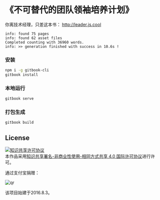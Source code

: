 # 《不可替代的团队领袖培养计划》

你离技术经理，只差这本书： <http://leader.js.cool>

```
info: found 75 pages
info: found 62 asset files
Completed counting with 36960 words.
info: >> generation finished with success in 10.6s !
```

### 安装

```bash
npm i -g gitbook-cli
gitbook install
```

### 本地运行

```bash
gitbook serve
```

### 打包生成

```bash
gitbook build
```

## License

<a rel="license" href="http://creativecommons.org/licenses/by-nc-sa/4.0/"><img alt="知识共享许可协议" style="border-width:0" src="https://i.creativecommons.org/l/by-nc-sa/4.0/88x31.png" /></a><br />本作品采用<a rel="license" href="http://creativecommons.org/licenses/by-nc-sa/4.0/">知识共享署名-非商业性使用-相同方式共享 4.0 国际许可协议</a>进行许可。

通过支付宝捐赠：

![qr](https://cloud.githubusercontent.com/assets/1890238/15489630/fccbb9cc-2193-11e6-9fed-b93c59d6ef37.png)

该项目始建于2016.8.3。
